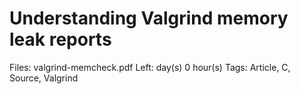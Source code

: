 # Understanding Valgrind memory leak reports

Files: valgrind-memcheck.pdf
Left:  day(s) 0 hour(s) 
Tags: Article, C, Source, Valgrind